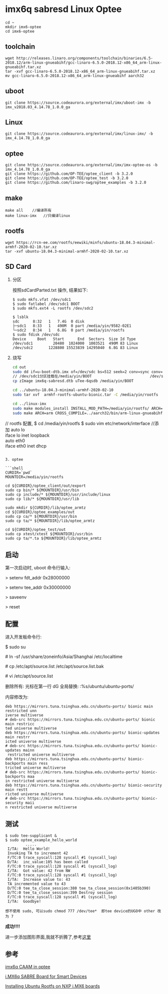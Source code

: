 # imx6q sabresd Linux Optee 

```
cd ~
mkdir imx6-optee
cd imx6-optee
```

## toolchain

```
wget http://releases.linaro.org/components/toolchain/binaries/6.5-2018.12/arm-linux-gnueabihf/gcc-linaro-6.5.0-2018.12-x86_64_arm-linux-gnueabihf.tar.xz
tar -xvf gcc-linaro-6.5.0-2018.12-x86_64_arm-linux-gnueabihf.tar.xz
mv gcc-linaro-6.5.0-2018.12-x86_64_arm-linux-gnueabihf aarch32
```

## uboot

```
git clone https://source.codeaurora.org/external/imx/uboot-imx -b imx_v2018.03_4.14.78_1.0.0_ga
```

## Linux

```
git clone https://source.codeaurora.org/external/imx/linux-imx/ -b imx_4.14.78_1.0.0_ga
```

## optee

```
git clone https://source.codeaurora.org/external/imx/imx-optee-os -b imx_4.14.78_1.0.0_ga
git clone https://github.com/OP-TEE/optee_client -b 3.2.0
git clone https://github.com/OP-TEE/optee_test -b 3.2.0
git clone https://github.com/linaro-swg/optee_examples -b 3.2.0
```

## make

```
make all    //编译所有
make linux-imx   //只编译linux
```

## rootfs

```
wget https://rcn-ee.com/rootfs/eewiki/minfs/ubuntu-18.04.3-minimal-armhf-2020-02-10.tar.xz
tar -xvf ubuntu-18.04.3-minimal-armhf-2020-02-10.tar.xz
```

## SD Card

1. 分区

   按照sdCardParted.txt 操作, 结果如下:

   ```
   $ sudo mkfs.vfat /dev/sdc1
   $ sudo fatlabel /dev/sdc1 BOOT
   $ sudo mkfs.ext4 -L rootfs /dev/sdc2
   
   $ lsblk
   sdc      8:32   1   7.4G  0 disk 
   ├─sdc1   8:33   1   490M  0 part /media/yin/9582-02E1
   └─sdc2   8:34   1   6.8G  0 part /media/yin/rootfs
   $ sudo fdisk /dev/sdc
   Device     Boot   Start      End  Sectors  Size Id Type
   /dev/sdc1         20480  1024000  1003521  490M 83 Linux
   /dev/sdc2       1228800 15523839 14295040  6.8G 83 Linux
   ```

2. 烧写

   ```sh
   cd out
   sudo dd if=u-boot-dtb.imx of=/dev/sdc bs=512 seek=2 conv=sync conv=notrunc
   // /dev/sdc1分区挂载在/media/yin/BOOT                          /dev/sdc2分区挂载在/media/yin/rootfs
   cp zImage imx6q-sabresd.dtb uTee-6qsdb /media/yin/BOOT   
   
   cd ../ubuntu-18.04.3-minimal-armhf-2020-02-10
   sudo tar xvf  armhf-rootfs-ubuntu-bionic.tar -C /media/yin/rootfs
   
   cd ../linux-imx
   sudo make modules_install INSTALL_MOD_PATH=/media/yin/rootfs/ ARCH=arm CROSS_COMPILE=../aarch32/bin/arm-linux-gnueabihf-
   sudo make ARCH=arm CROSS_COMPILE=../aarch32/bin/arm-linux-gnueabihf- headers_install INSTALL_HDR_PATH=/media/yin/rootfs/usr
   
// rootfs 配置, 
   $ cd /media/yin/rootfs
   $ sudo vim etc/network/interface //添加
   auto lo  
   iface lo inet loopback  
   auto eth0  
   iface eth0 inet dhcp
   
   ```
   
   3. optee
   
   ```shell
   CURDIR=`pwd`
   MOUNTDIR=/media/yin/rootfs
   
   cd ${CURDIR}/optee_client/out/export
   sudo cp bin/* ${MOUNTDIR}/usr/bin
   sudo cp include/* ${MOUNTDIR}/usr/include/linux
   sudo cp lib/* ${MOUNTDIR}/usr/lib
   
   sudo mkdir ${CURDIR}/lib/optee_armtz
   cd ${CURDIR}/optee_examples/out
   sudo cp ca/* ${MOUNTDIR}/usr/bin
   sudo cp ta/* ${MOUNTDIR}/lib/optee_armtz
   
   cd ${CURDIR}/optee_test/out
   sudo cp xtest/xtest ${MOUNTDIR}/usr/bin
   sudo cp ta/*.ta ${MOUNTDIR}/lib/optee_armtz
   ```
   
   ## 启动
   
   第一次启动时, uboot 命令行输入:
   
   \> setenv fdt_addr 0x28000000
   
   \> setenv tee_addr 0x30000000
   
   \> saveenv
   
   \> reset
   
   ## 配置
   
   进入开发板命令行:
   
   $ sudo su
   
   \# ln -sf /usr/share/zoneinfo/Asia/Shanghai /etc/localtime
   
   \# cp /etc/apt/source.list /etc/apt/source.list.bak
   
   \# vi /etc/apt/source.list
   
   删除所有: 光标在第一行 dG        全局替换:           :%s/ubuntu/ubuntu-ports/
   
   内容修改为:
   
   ```
   deb https://mirrors.tuna.tsinghua.edu.cn/ubuntu-ports/ bionic main restricted unn
   iverse multiverse
   # deb-src https://mirrors.tuna.tsinghua.edu.cn/ubuntu-ports/ bionic main restricc
   ted universe multiverse
   deb https://mirrors.tuna.tsinghua.edu.cn/ubuntu-ports/ bionic-updates main restrr
   icted universe multiverse
   # deb-src https://mirrors.tuna.tsinghua.edu.cn/ubuntu-ports/ bionic-updates mainn
    restricted universe multiverse
   deb https://mirrors.tuna.tsinghua.edu.cn/ubuntu-ports/ bionic-backports main ress
   tricted universe multiverse
   # deb-src https://mirrors.tuna.tsinghua.edu.cn/ubuntu-ports/ bionic-backports maa
   in restricted universe multiverse
   deb https://mirrors.tuna.tsinghua.edu.cn/ubuntu-ports/ bionic-security main restt
   ricted universe multiverse
   # deb-src https://mirrors.tuna.tsinghua.edu.cn/ubuntu-ports/ bionic-security maii
   n restricted universe multiverse
   ```
   
   ## 测试
   
   ```
   $ sudo tee-supplicant &
   $ sudo optee_example_hello_world
            .....
   	I/TA:  Hello World!                                                                   
   	Invoking TA to increment 42                                                           
   	F/TC:0 trace_syscall:128 syscall #1 (syscall_log)                                     
   	D/TA:  inc_value:105 has been called                                                  
   	F/TC:0 trace_syscall:128 syscall #1 (syscall_log)                                     
   	I/TA:  Got value: 42 from NW                                                          
   	F/TC:0 trace_syscall:128 syscall #1 (syscall_log)                                     
   	I/TA:  Increase value to: 43                                                          
   	TA incremented value to 43                                                            
   	D/TC:0 tee_ta_close_session:380 tee_ta_close_session(0x1405b390)                      
   	D/TC:0 tee_ta_close_session:399 Destroy session                                       
   	F/TC:0 trace_syscall:128 syscall #1 (syscall_log)                                     
   	I/TA:  Goodbye!
   	
   想不使用 sudo, 可以sudo chmod 777 /dev/tee*  即tee device的UGO中 other 改为 7	
   ```
   
   **成功!!!!**
   
   进一步添加图形界面,我就不折腾了,参考[这里](https://community.nxp.com/docs/DOC-330147)

## 参考

[imx6q CAAM in optee](https://github.com/OP-TEE/optee_os/issues/2701)

[i.MX6q SABRE Board for Smart Devices](https://www.digikey.com/eewiki/display/linuxonarm/i.MX6q+SABRE+Board+for+Smart+Devices)

 [Installing Ubuntu Rootfs on NXP i.MX6 boards](https://community.nxp.com/docs/DOC-330147)